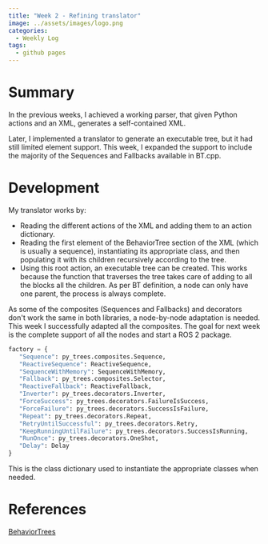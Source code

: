 ```yaml
---
title: "Week 2 - Refining translator"
image: ../assets/images/logo.png
categories:
  - Weekly Log
tags:
  - github pages
---
```


# Summary

In the previous weeks, I achieved a working parser, that given Python actions and an XML, generates a self-contained XML. 

Later, I implemented a translator to generate an executable tree, but it had still limited element support. This week, I expanded the support to include the majority of the Sequences and Fallbacks available in BT.cpp.

# Development

My translator works by: 

* Reading the different actions of the XML and adding them to an action dictionary.
* Reading the first element of the BehaviorTree section of the XML (which is usually a sequence), instantiating its appropriate class, and then populating it with its children recursively according to the tree.
* Using this root action, an executable tree can be created. This works because the function that traverses the tree takes care of adding to all the blocks all the children. As per BT definition, a node can only have one parent, the process is always complete.

 As some of the composites (Sequences and Fallbacks) and decorators don't work the same in both libraries, a node-by-node adaptation is needed. This week I successfully adapted all the composites. The goal for next week is the complete support of all the nodes and start a ROS 2 package. 

 ```python
factory = {
    "Sequence": py_trees.composites.Sequence,
    "ReactiveSequence": ReactiveSequence,
    "SequenceWithMemory": SequenceWithMemory,
    "Fallback": py_trees.composites.Selector,
    "ReactiveFallback": ReactiveFallback,
    "Inverter": py_trees.decorators.Inverter,
    "ForceSuccess": py_trees.decorators.FailureIsSuccess,
    "ForceFailure": py_trees.decorators.SuccessIsFailure,
    "Repeat": py_trees.decorators.Repeat,
    "RetryUntilSuccessful": py_trees.decorators.Retry,
    "KeepRunningUntilFailure": py_trees.decorators.SuccessIsRunning,
    "RunOnce": py_trees.decorators.OneShot,
    "Delay": Delay
}
```

This is the class dictionary used to instantiate the appropriate classes when needed. 

# References

[BehaviorTrees](https://github.com/JdeRobot/BehaviorTrees/tree/main)
